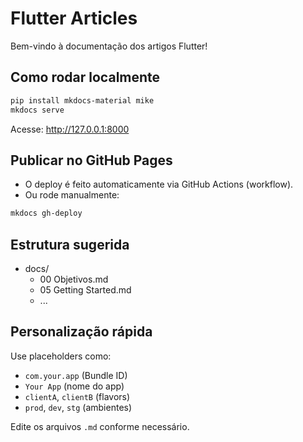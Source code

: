 # Flutter Articles

Bem-vindo à documentação dos artigos Flutter!

## Como rodar localmente

```sh
pip install mkdocs-material mike
mkdocs serve
```

Acesse: http://127.0.0.1:8000

## Publicar no GitHub Pages

- O deploy é feito automaticamente via GitHub Actions (workflow).
- Ou rode manualmente:

```sh
mkdocs gh-deploy
```

## Estrutura sugerida

- docs/
  - 00 Objetivos.md
  - 05 Getting Started.md
  - ...

## Personalização rápida

Use placeholders como:
- `com.your.app` (Bundle ID)
- `Your App` (nome do app)
- `clientA`, `clientB` (flavors)
- `prod`, `dev`, `stg` (ambientes)

Edite os arquivos `.md` conforme necessário.
